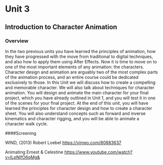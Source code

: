 # Unit 3

## Introduction to Character Animation

### Overview

In the two previous units you have learned the principles of animation, how they have progressed with the move from traditional to digital techniques, and also how to apply them using After Effects. Now it is time to move on to one of  the most important elements of any animation: the characters. Character design and animation are arguably two of the most complex parts of the animation process, and an entire course could be dedicated exclusively to those. In this Unit we will discuss how to create a compelling and memorable character. We will also talk about techniques for character animation. You will design and animate the main character for your final project, which you have already outlined in Unit 1, and you will test it in one of the scenes for your final project. At the end of this unit, you will have learned the principles for character design and how to create a character sheet. You will also understand concepts such as forward and inverse kinematics and character rigging, and you will be able to animate a character walk cycle.

####Screening

WIND, (2013) Robert Loebel
https://vimeo.com/80883637

Animating Ernest & Celestine
https://www.youtube.com/watch?v=ILpNlfO6qMg&




